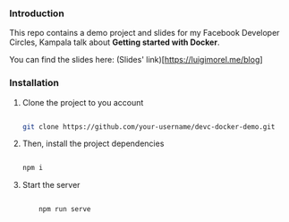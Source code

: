 ### Introduction

This repo contains a demo project and slides for my Facebook Developer Circles, Kampala talk about **Getting started with Docker**.

You can find the slides here: (Slides' link)[https://luigimorel.me/blog]

### Installation

1. Clone the project to you account

   ```bash

   git clone https://github.com/your-username/devc-docker-demo.git

   ```

2. Then, install the project dependencies

   ```bash

   npm i

   ```

3. Start the server

   ```bash

       npm run serve

   ```
